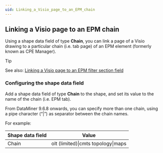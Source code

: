 ```yaml
---
uid: Linking_a_Visio_page_to_an_EPM_chain
---
```


## Linking a Visio page to an EPM chain

Using a shape data field of type **Chain**, you can link a page of a Visio drawing to a particular chain (i.e. tab page) of an EPM element (formerly known as CPE Manager).

> [!TIP]
> See also:
> [Linking a Visio page to an EPM filter section field](xref:Linking_a_Visio_page_to_an_EPM_filter_section_field)

### Configuring the shape data field

Add a shape data field of type **Chain** to the shape, and set its value to the name of the chain (i.e. EPM tab).

From DataMiner 9.6.8 onwards, you can specify more than one chain, using a pipe character (“\|”) as separator between the chain names.

For example:

| Shape data field | Value                              |
|------------------|------------------------------------|
| Chain            | olt (limited)\|cmts topology\|maps |
